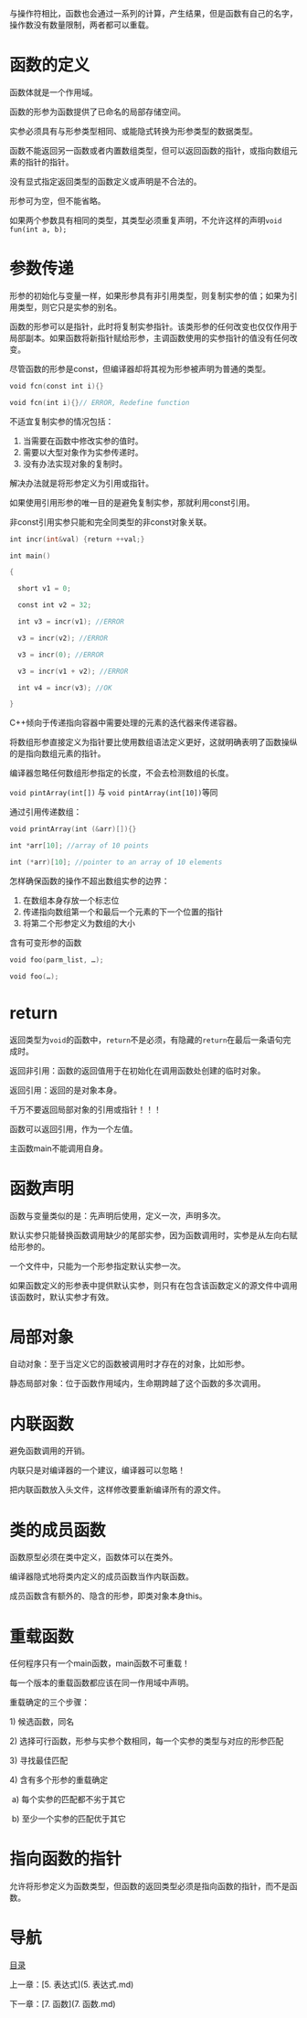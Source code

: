 与操作符相比，函数也会通过一系列的计算，产生结果，但是函数有自己的名字，操作数没有数量限制，两者都可以重载。

# 函数的定义

函数体就是一个作用域。

函数的形参为函数提供了已命名的局部存储空间。

实参必须具有与形参类型相同、或能隐式转换为形参类型的数据类型。

函数不能返回另一函数或者内置数组类型，但可以返回函数的指针，或指向数组元素的指针的指针。

没有显式指定返回类型的函数定义或声明是不合法的。

形参可为空，但不能省略。

如果两个参数具有相同的类型，其类型必须重复声明，不允许这样的声明`void fun(int a, b);`

# 参数传递

形参的初始化与变量一样，如果形参具有非引用类型，则复制实参的值；如果为引用类型，则它只是实参的别名。

函数的形参可以是指针，此时将复制实参指针。该类形参的任何改变也仅仅作用于局部副本。如果函数将新指针赋给形参，主调函数使用的实参指针的值没有任何改变。

尽管函数的形参是const，但编译器却将其视为形参被声明为普通的类型。

```c++
void fcn(const int i){}

void fcn(int i){}// ERROR, Redefine function
```

不适宜复制实参的情况包括：

1. 当需要在函数中修改实参的值时。
2. 需要以大型对象作为实参传递时。
3. 没有办法实现对象的复制时。

解决办法就是将形参定义为引用或指针。

如果使用引用形参的唯一目的是避免复制实参，那就利用const引用。

非const引用实参只能和完全同类型的非const对象关联。

```c++
int incr(int&val) {return ++val;}

int main()

{

  short v1 = 0;

  const int v2 = 32;

  int v3 = incr(v1); //ERROR

  v3 = incr(v2); //ERROR

  v3 = incr(0); //ERROR

  v3 = incr(v1 + v2); //ERROR

  int v4 = incr(v3); //OK

}
```



C++倾向于传递指向容器中需要处理的元素的迭代器来传递容器。

将数组形参直接定义为指针要比使用数组语法定义更好，这就明确表明了函数操纵的是指向数组元素的指针。

编译器忽略任何数组形参指定的长度，不会去检测数组的长度。

`void pintArray(int[])` 与 `void pintArray(int[10])`等同

通过引用传递数组： 

```c++
void printArray(int (&arr)[]){}

int *arr[10]; //array of 10 points

int (*arr)[10]; //pointer to an array of 10 elements
```



怎样确保函数的操作不超出数组实参的边界：

1. 在数组本身存放一个标志位
2. 传递指向数组第一个和最后一个元素的下一个位置的指针
3. 将第二个形参定义为数组的大小

含有可变形参的函数

```c++
void foo(parm_list, …);

void foo(…); 
```

# return

返回类型为`void`的函数中，`return`不是必须，有隐藏的`return`在最后一条语句完成时。

返回非引用：函数的返回值用于在初始化在调用函数处创建的临时对象。

返回引用：返回的是对象本身。

千万不要返回局部对象的引用或指针！！！

函数可以返回引用，作为一个左值。

主函数main不能调用自身。 

# 函数声明

函数与变量类似的是：先声明后使用，定义一次，声明多次。

默认实参只能替换函数调用缺少的尾部实参，因为函数调用时，实参是从左向右赋给形参的。

一个文件中，只能为一个形参指定默认实参一次。

如果函数定义的形参表中提供默认实参，则只有在包含该函数定义的源文件中调用该函数时，默认实参才有效。

# 局部对象

自动对象：至于当定义它的函数被调用时才存在的对象，比如形参。

静态局部对象：位于函数作用域内，生命期跨越了这个函数的多次调用。 

# 内联函数

避免函数调用的开销。

内联只是对编译器的一个建议，编译器可以忽略！

把内联函数放入头文件，这样修改要重新编译所有的源文件。 

# 类的成员函数

函数原型必须在类中定义，函数体可以在类外。

编译器隐式地将类内定义的成员函数当作内联函数。

成员函数含有额外的、隐含的形参，即类对象本身this。

# 重载函数

任何程序只有一个main函数，main函数不可重载！

每一个版本的重载函数都应该在同一作用域中声明。

重载确定的三个步骤：

1) 候选函数，同名

2) 选择可行函数，形参与实参个数相同，每一个实参的类型与对应的形参匹配

3) 寻找最佳匹配

4) 含有多个形参的重载确定

​	a) 每个实参的匹配都不劣于其它

​	b) 至少一个实参的匹配优于其它


# 指向函数的指针

允许将形参定义为函数类型，但函数的返回类型必须是指向函数的指针，而不是函数。


# 导航

[目录](README.md)

上一章：[5. 表达式](5. 表达式.md)

下一章：[7. 函数](7. 函数.md)

